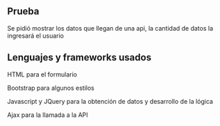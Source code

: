 ## Prueba

Se pidió mostrar los datos que llegan de una api, la cantidad de datos la ingresará el usuario

## Lenguajes y frameworks usados

HTML para el formulario

Bootstrap para algunos estilos

Javascript  y JQuery para la obtención de datos y desarrollo de la lógica

Ajax para la llamada a la API
